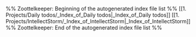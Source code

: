 %% Zoottelkeeper: Beginning of the autogenerated index file list  %%
 [[1. Projects/Daily todos/_Index_of_Daily todos|_Index_of_Daily todos]]
 [[1. Projects/IntellectStorm/_Index_of_IntellectStorm|_Index_of_IntellectStorm]]
%% Zoottelkeeper: End of the autogenerated index file list  %%
